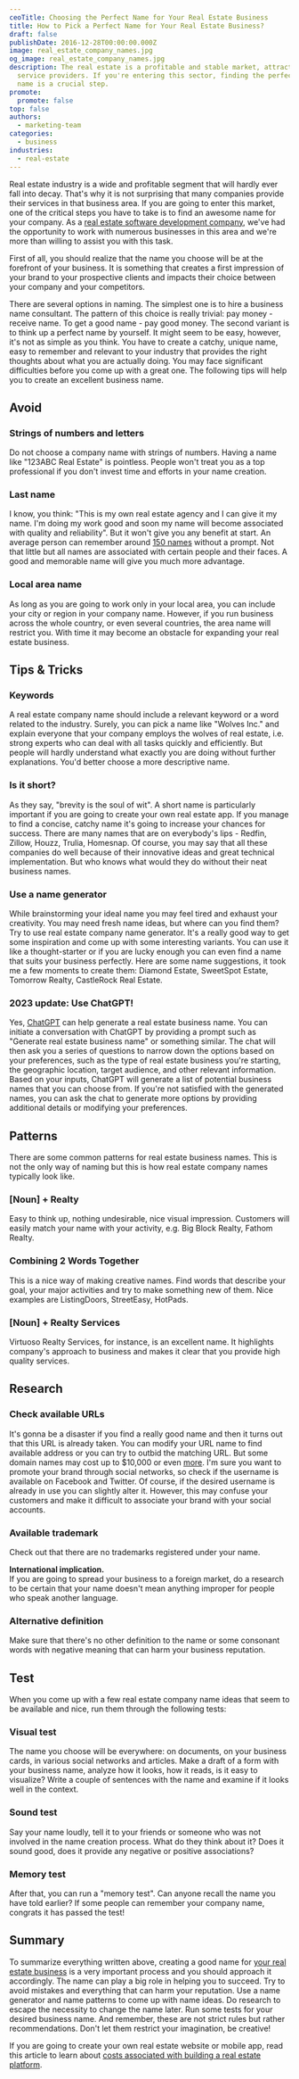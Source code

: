 ```yaml
---
ceoTitle: Choosing the Perfect Name for Your Real Estate Business
title: How to Pick a Perfect Name for Your Real Estate Business?
draft: false
publishDate: 2016-12-28T00:00:00.000Z
image: real_estate_company_names.jpg
og_image: real_estate_company_names.jpg
description: The real estate is a profitable and stable market, attracting many
  service providers. If you're entering this sector, finding the perfect company
  name is a crucial step.
promote:
  promote: false
top: false
authors:
  - marketing-team
categories:
  - business
industries:
  - real-estate
---
```

Real estate industry is a wide and profitable segment that will hardly ever fall into decay. That's why it is not surprising that many companies provide their services in that business area. If you are going to enter this market, one of the critical steps you have to take is to find an awesome name for your company. As a <a href="https://anadea.info/solutions/real-estate-software" target="_blank">real estate software development company</a>, we've had the opportunity to work with numerous businesses in this area and we're more than willing to assist you with this task.

First of all, you should realize that the name you choose will be at the forefront of your business. It is something that creates a first impression of your brand to your prospective clients and impacts their choice between your company and your competitors.

There are several options in naming. The simplest one is to hire a business name consultant. The pattern of this choice is really trivial: pay money - receive name. To get a good name - pay good money. The second variant is to think up a perfect name by yourself. It might seem to be easy, however, it's not as simple as you think. You have to create a catchy, unique name, easy to remember and relevant to your industry that provides the right thoughts about what you are actually doing. You may face significant difficulties before you come up with a great one. The following tips will help you to create an excellent business name.

## Avoid

### Strings of numbers and letters

Do not choose a company name with strings of numbers. Having a name like "123ABC Real Estate" is pointless. People won't treat you as a top professional if you don't invest time and efforts in your name creation.

### Last name

I know, you think: "This is my own real estate agency and I can give it my name. I'm doing my work good and soon my name will become associated with quality and reliability". But it won't give you any benefit at start. An average person can remember around <a href="https://fivethirtyeight.com/features/how-many-people-can-you-remember/" rel="nofollow" target="_blank">150 names</a> without a prompt. Not that little but all names are associated with certain people and their faces. A good and memorable name will give you much more advantage.

### Local area name

As long as you are going to work only in your local area, you can include your city or region in your company name. However, if you run business across the whole country, or even several countries, the area name will restrict you. With time it may become an obstacle for expanding your real estate business.

## Tips & Tricks

### Keywords

A real estate company name should include a relevant keyword or a word related to the industry. Surely, you can pick a name like "Wolves Inc." and explain everyone that your company employs the wolves of real estate, i.e. strong experts who can deal with all tasks quickly and efficiently. But people will hardly understand what exactly you are doing without further explanations. You'd better choose a more descriptive name.

### Is it short?

 As they say, "brevity is the soul of wit". A short name is particularly important if you are going to create your own real estate app. If you manage to find a concise, catchy name it's going to increase your chances for success. There are many names that are on everybody's lips - Redfin, Zillow, Houzz, Trulia, Homesnap. Of course, you may say that all these companies do well because of their innovative ideas and great technical implementation. But who knows what would they do without their neat business names.

### Use a name generator

While brainstorming your ideal name you may feel tired and exhaust your creativity. You may need fresh name ideas, but where can you find them? Try to use real estate company name generator. It's a really good way to get some inspiration and come up with some interesting variants. You can use it like a thought-starter or if you are lucky enough you can even find a name that suits your business perfectly. Here are some name suggestions, it took me a few moments to create them: Diamond Estate, SweetSpot Estate, Tomorrow Realty, CastleRock Real Estate.

### 2023 update: Use ChatGPT!

Yes, <a href="https://chat.openai.com/" target="_blank" rel="nofollow">ChatGPT</a> can help generate a real estate business name. You can initiate a conversation with ChatGPT by providing a prompt such as "Generate real estate business name" or something similar. The chat will then ask you a series of questions to narrow down the options based on your preferences, such as the type of real estate business you're starting, the geographic location, target audience, and other relevant information. Based on your inputs, ChatGPT will generate a list of potential business names that you can choose from. If you're not satisfied with the generated names, you can ask the chat to generate more options by providing additional details or modifying your preferences.

## Patterns

There are some common patterns for real estate business names. This is not the only way of naming but this is how real estate company names typically look like.

### \[Noun] + Realty

Easy to think up, nothing undesirable, nice visual impression. Customers will easily match your name with your activity, e.g. Big Block Realty, Fathom Realty.

### Combining 2 Words Together

This is a nice way of making creative names. Find words that describe your goal, your major activities and try to make something new of them. Nice examples are ListingDoors, StreetEasy, HotPads.

### \[Noun] + Realty Services

Virtuoso Realty Services, for instance, is an excellent name. It highlights company's approach to business and makes it clear that you provide high quality services.

## Research

### Check available URLs

It's gonna be a disaster if you find a really good name and then it turns out that this URL is already taken. You can modify your URL name to find available address or you can try to outbid the matching URL. But some domain names may cost up to $10,000 or even [more](https://en.wikipedia.org/wiki/List_of_most_expensive_domain_names). I'm sure you want to promote your brand through social networks, so check if the username is available on Facebook and Twitter. Of course, if the desired username is already in use you can slightly alter it. However, this may confuse your customers and make it difficult to associate your brand with your social accounts.

### Available trademark

Check out that there are no trademarks registered under your name.

**International implication.** <br>
If you are going to spread your business to a foreign market, do a research to be certain that your name doesn't mean anything improper for people who speak another language.

### Alternative definition

Make sure that there's no other definition to the name or some consonant words with negative meaning that can harm your business reputation.

## Test

When you come up with a few real estate company name ideas that seem to be available and nice, run them through the following tests:

### Visual test

The name you choose will be everywhere: on documents, on your business cards, in various social networks and articles. Make a draft of a form with your business name, analyze how it looks, how it reads, is it easy to visualize? Write a couple of sentences with the name and examine if it looks well in the context.

### Sound test

Say your name loudly, tell it to your friends or someone who was not involved in the name creation process. What do they think about it? Does it sound good, does it provide any negative or positive associations?

### Memory test

After that, you can run a "memory test". Can anyone recall the name you have told earlier? If some people can remember your company name, congrats it has passed the test!

## Summary

To summarize everything written above, creating a good name for [your real estate business](https://anadea.info/blog/real-estate-investments-driving-revenue-with-predictive-analytics) is a very important process and you should approach it accordingly. The name can play a big role in helping you to succeed. Try to avoid mistakes and everything that can harm your reputation. Use a name generator and name patterns to come up with name ideas. Do research to escape the necessity to change the name later. Run some tests for your desired business name. And remember, these are not strict rules but rather recommendations. Don't let them restrict your imagination, be creative!

If you are going to create your own real estate website or mobile app, read this article to learn about [costs associated with building a real estate platform](https://anadea.info/blog/how-to-create-a-real-estate-web-platform).
